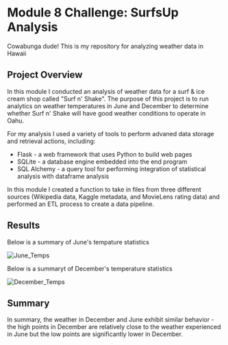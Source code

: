 # Module 8 Challenge: SurfsUp Analysis
Cowabunga dude! This is my repository for analyzing weather data in Hawaii


## Project Overview
In this module I conducted an analysis of weather data for a surf & ice cream shop called "Surf n' Shake". The purpose of this project is to run analytics on weather temperatures in June and December to determine whether Surf n' Shake will have good weather conditions to operate in Oahu.

For my analysis I used a variety of tools to perform advaned data storage and retrieval actions, including: 

 - Flask - a web framework that uses Python to build web pages 
 - SQLite -  a database engine embedded into the end program 
 - SQL Alchemy - a query tool for performing integration of statistical analysis with dataframe analysis


In this module I created a function to take in files from three different sources (Wikipedia data, Kaggle metadata, and MovieLens rating data) and performed an ETL process to create a data pipeline.



## Results
Below is a summary of June's tempature statistics

![June_Temps](https://user-images.githubusercontent.com/75700317/118911505-4723ed80-b8f4-11eb-9ecd-077062801702.png)

Below is a summaryt of December's temperature statistics

![December_Temps](https://user-images.githubusercontent.com/75700317/118911439-2fe50000-b8f4-11eb-87cc-75478ceeac53.png)






## Summary
In summary, the weather in December and June exhibit similar behavior - the high points in December are relatively close to the weather experienced in June but the low points are significantly lower in December. 
